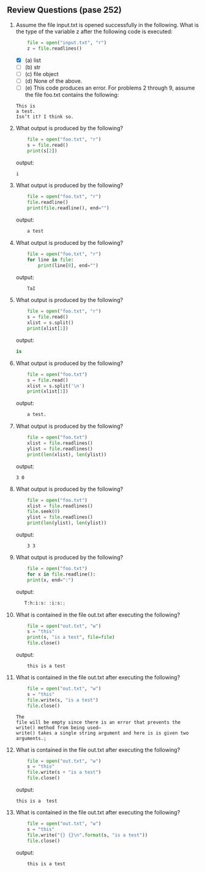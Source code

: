 ## Review Questions (pase 252)
1. Assume the file input.txt is opened successfully in the following. What is the type of
    the variable z after the following code is executed:
    ```py
        file = open("input.txt", "r")
        z = file.readlines()
    ```
    - [x] (a) list
    - [ ] (b) str
    - [ ] (c) file object
    - [ ] (d) None of the above.
    - [ ] (e) This code produces an error.
    For problems 2 through 9, assume the file foo.txt contains the following:
    ```
    This is
    a test.
    Isn’t it? I think so.
    ```
2. What output is produced by the following?
    ```py
        file = open("foo.txt", "r")
        s = file.read()
        print(s[2])
    ```
    output: 
    ```py
    i
    ```
3. What output is produced by the following?
    ```py
        file = open("foo.txt", "r")
        file.readline()
        print(file.readline(), end="")
    ```
    output: 
    ```py
        a test 
    ```
4. What output is produced by the following?
    ```py
        file = open("foo.txt", "r")
        for line in file:
            print(line[0], end="")
    ```
    output:
    ```py
        TaI
    ```
5. What output is produced by the following?
    ``` py
        file = open("foo.txt", "r")
        s = file.read()
        xlist = s.split()
        print(xlist[1])
    ```
    output: 
    ```py
    is
    ```
6. What output is produced by the following?
    ```py
        file = open("foo.txt")
        s = file.read()
        xlist = s.split('\n')
        print(xlist[1])
    ```
    output: 
    ```py 
        a test.
    ```
7. What output is produced by the following?
    ```py
        file = open("foo.txt")
        xlist = file.readlines()
        ylist = file.readlines()
        print(len(xlist), len(ylist))
    ```
    output:
    ```
    3 0 
    ```
8. What output is produced by the following?
    ```py
        file = open("foo.txt")
        xlist = file.readlines()
        file.seek(0)
        ylist = file.readlines()
        print(len(ylist), len(ylist))
    ```
    output:
    ```
        3 3 
    ```
9. What output is produced by the following?
    ```py
        file = open("foo.txt")
        for x in file.readline():
        print(x, end=":")
    ```
    output: 
    ```py
       T:h:i:s: :i:s:; 
    ```
10. What is contained in the file out.txt after executing the following?
    ```py
        file = open("out.txt", "w")
        s = "this"
        print(s, "is a test", file=file)
        file.close()
    ```
    output: 
    ```
        this is a test 
    ```
11. What is contained in the file out.txt after executing the following?
    ```py
        file = open("out.txt", "w")
        s = "this"
        file.write(s, "is a test")
        file.close()
    ```
    ```
    The
    file will be empty since there is an error that prevents the write() method from being used—
    write() takes a single string argument and here is is given two arguments.;
    ```
12. What is contained in the file out.txt after executing the following?
    ```py
        file = open("out.txt", "w")
        s = "this"  
        file.write(s + "is a test") 
        file.close()
    ```
    output:
    ```
    this is a  test
    ```
13. What is contained in the file out.txt after executing the following?
    ```py
        file = open("out.txt", "w")
        s = "this"
        file.write("{} {}\n".format(s, "is a test"))
        file.close()
    ```
    output:
    ```
        this is a test
    ```